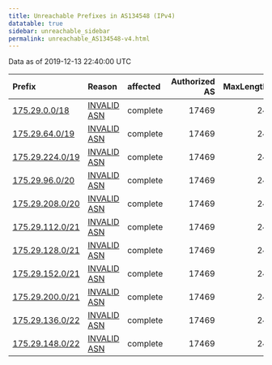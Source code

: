 ```yaml
---
title: Unreachable Prefixes in AS134548 (IPv4)
datatable: true
sidebar: unreachable_sidebar
permalink: unreachable_AS134548-v4.html
---
```


Data as of 2019-12-13 22:40:00 UTC


<div class="datatable-begin"></div>

| Prefix                                                   | Reason                                                                                                  | affected   |   Authorized AS |   MaxLength | Anchor                                       |   unreachable /24s |
|:---------------------------------------------------------|:--------------------------------------------------------------------------------------------------------|:-----------|----------------:|------------:|:---------------------------------------------|-------------------:|
| [175.29.0.0/18](https://stat.ripe.net/175.29.0.0/18)     | [INVALID ASN](https://rpki-validator.ripe.net/announcement-preview?asn=AS134548&prefix=175.29.0.0/18)   | complete   |           17469 |          24 | [APNIC](unreachable_APNIC_RPKI_Root-v4.html) |                 64 |
| [175.29.64.0/19](https://stat.ripe.net/175.29.64.0/19)   | [INVALID ASN](https://rpki-validator.ripe.net/announcement-preview?asn=AS134548&prefix=175.29.64.0/19)  | complete   |           17469 |          24 | [APNIC](unreachable_APNIC_RPKI_Root-v4.html) |                 32 |
| [175.29.224.0/19](https://stat.ripe.net/175.29.224.0/19) | [INVALID ASN](https://rpki-validator.ripe.net/announcement-preview?asn=AS134548&prefix=175.29.224.0/19) | complete   |           17469 |          24 | [APNIC](unreachable_APNIC_RPKI_Root-v4.html) |                 32 |
| [175.29.96.0/20](https://stat.ripe.net/175.29.96.0/20)   | [INVALID ASN](https://rpki-validator.ripe.net/announcement-preview?asn=AS134548&prefix=175.29.96.0/20)  | complete   |           17469 |          24 | [APNIC](unreachable_APNIC_RPKI_Root-v4.html) |                 16 |
| [175.29.208.0/20](https://stat.ripe.net/175.29.208.0/20) | [INVALID ASN](https://rpki-validator.ripe.net/announcement-preview?asn=AS134548&prefix=175.29.208.0/20) | complete   |           17469 |          24 | [APNIC](unreachable_APNIC_RPKI_Root-v4.html) |                 16 |
| [175.29.112.0/21](https://stat.ripe.net/175.29.112.0/21) | [INVALID ASN](https://rpki-validator.ripe.net/announcement-preview?asn=AS134548&prefix=175.29.112.0/21) | complete   |           17469 |          24 | [APNIC](unreachable_APNIC_RPKI_Root-v4.html) |                  8 |
| [175.29.128.0/21](https://stat.ripe.net/175.29.128.0/21) | [INVALID ASN](https://rpki-validator.ripe.net/announcement-preview?asn=AS134548&prefix=175.29.128.0/21) | complete   |           17469 |          24 | [APNIC](unreachable_APNIC_RPKI_Root-v4.html) |                  8 |
| [175.29.152.0/21](https://stat.ripe.net/175.29.152.0/21) | [INVALID ASN](https://rpki-validator.ripe.net/announcement-preview?asn=AS134548&prefix=175.29.152.0/21) | complete   |           17469 |          24 | [APNIC](unreachable_APNIC_RPKI_Root-v4.html) |                  8 |
| [175.29.200.0/21](https://stat.ripe.net/175.29.200.0/21) | [INVALID ASN](https://rpki-validator.ripe.net/announcement-preview?asn=AS134548&prefix=175.29.200.0/21) | complete   |           17469 |          24 | [APNIC](unreachable_APNIC_RPKI_Root-v4.html) |                  8 |
| [175.29.136.0/22](https://stat.ripe.net/175.29.136.0/22) | [INVALID ASN](https://rpki-validator.ripe.net/announcement-preview?asn=AS134548&prefix=175.29.136.0/22) | complete   |           17469 |          24 | [APNIC](unreachable_APNIC_RPKI_Root-v4.html) |                  4 |
| [175.29.148.0/22](https://stat.ripe.net/175.29.148.0/22) | [INVALID ASN](https://rpki-validator.ripe.net/announcement-preview?asn=AS134548&prefix=175.29.148.0/22) | complete   |           17469 |          24 | [APNIC](unreachable_APNIC_RPKI_Root-v4.html) |                  4 |

<div class="datatable-end"></div>